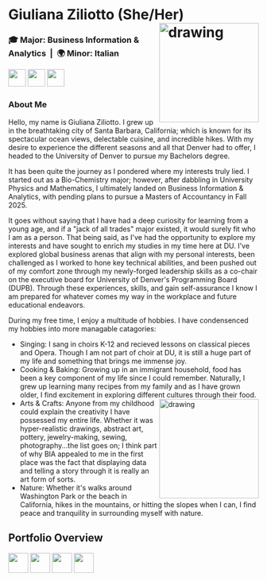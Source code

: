 # Giuliana Ziliotto (She/Her) <img src="https://github.com/gziliotto12/gziliotto12/blob/main/Assets/Images/headshot2.JPG" alt="drawing" width="200" align = "right"/>
### 🎓 Major: Business Information & Analytics &nbsp;|&nbsp; 🌍 Minor: Italian</span></strong>
[<img src= "https://img.shields.io/badge/📧-EMAIL-b2ebf2.svg?style=for-the-badge" height="35"/>](mailto:gziliot@gmail.com)
[<img src= "https://img.shields.io/badge/🔗-LINKEDIN-b2ebf2.svg?style=for-the-badge" height="35"/>](https://www.linkedin.com/in/giulianaziliotto/)
[<img src= "https://img.shields.io/badge/👤-RESUME-b2ebf2.svg?style=for-the-badge" height="35"/>](Assets/Documents/resume_4.29.25.pdf)

### About Me
Hello, my name is Giuliana Ziliotto. I grew up in the breathtaking city of Santa Barbara, California; which is known for its spectacular ocean views, delectable cuisine, and incredible hikes. With my desire to experience the different seasons and all that Denver had to offer, I headed to the University of Denver to pursue my Bachelors degree. 

It has been quite the journey as I pondered where my interests truly lied. I started out as a Bio-Chemistry major; however, after dabbling in University Physics and Mathematics, I ultimately landed on Business Information & Analytics, with pending plans to pursue a Masters of Accountancy in Fall 2025. 

It goes without saying that I have had a deep curiosity for learning from a young age, and if a "jack of all trades" major existed, it would surely fit who I am as a person. That being said, as I've had the opportunity to explore my interests and have sought to enrich my studies in my time here at DU. I've explored global business arenas that align with my personal interests, been challenged as I worked to hone key technical abilities, and been pushed out of my comfort zone through my newly-forged leadership skills as a co-chair on the executive board for University of Denver's Programming Board (DUPB). Through these experiences, skills, and gain self-assurance I know I am prepared for whatever comes my way in the workplace and future educational endeavors.

During my free time, I enjoy a multitude of hobbies. I have condensenced my hobbies into more managable catagories:

- Singing: I sang in choirs K-12 and recieved lessons on classical pieces and Opera. Though I am not part of choir at DU, it is still a huge part of my life and something that brings me immense joy.
- Cooking & Baking: Growing up in an immigrant household, food has been a key component of my life since I could remember. Naturally, I grew up learning many recipes from my family and as I have grown older, I find excitement in exploring different cultures through their food. <img src= "https://github.com/gziliotto12/gziliotto12/blob/main/Assets/Images/baking.png" alt="drawing" width="200" align = "right"/>
- Arts & Crafts: Anyone from my childhood could explain the creativity I have possessed my entire life. Whether it was hyper-realistic drawings, abstract art, pottery, jewelry-making, sewing, photography...the list goes on; I think part of why BIA appealed to me in the first place was the fact that displaying data and telling a story through it is really an art form of sorts. 
- Nature: Whether it's walks around Washington Park or the beach in California, hikes in the mountains, or hitting the slopes when I can, I find peace and tranquility in surrounding myself with nature.

## Portfolio Overview
[<img src= "https://img.shields.io/badge/TECHNICAL%20SKILLS-dc7633.svg" height="40"/>](TechnicalSkills)
[<img src= "https://img.shields.io/badge/GLOBAL%20EXPERIENCE-afb42b.svg" height="40"/>](GlobalExperience)
[<img src= "https://img.shields.io/badge/LEADERSHIP-2471a3.svg" height="40"/>](Leadership)
[<img src= "https://img.shields.io/badge/ETHICS-a569bd.svg" height="40"/>](Ethics)

<a name="links"></a>





